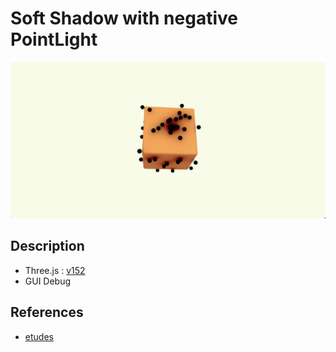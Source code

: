 # Soft Shadow with negative PointLight

![screenshot](src/assets/screenshot.png)

## Description

- Three.js : [v152](https://unpkg.com/browse/three@0.152.2/)
- GUI Debug

## References
* [etudes](https://boytchev.github.io/etudes/)
